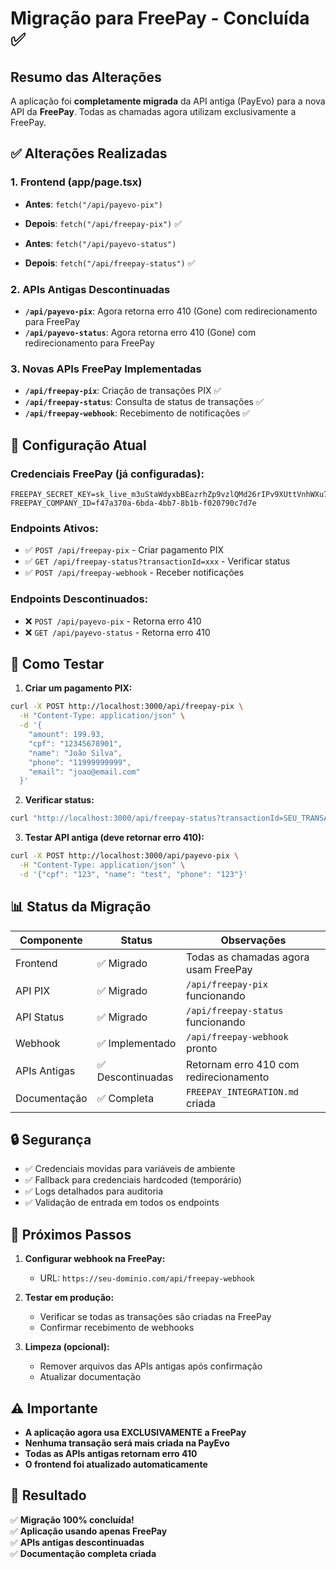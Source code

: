 # Migração para FreePay - Concluída ✅

## Resumo das Alterações

A aplicação foi **completamente migrada** da API antiga (PayEvo) para a nova API da **FreePay**. Todas as chamadas agora utilizam exclusivamente a FreePay.

## ✅ Alterações Realizadas

### 1. Frontend (app/page.tsx)
- **Antes**: `fetch("/api/payevo-pix")` 
- **Depois**: `fetch("/api/freepay-pix")` ✅

- **Antes**: `fetch("/api/payevo-status")` 
- **Depois**: `fetch("/api/freepay-status")` ✅

### 2. APIs Antigas Descontinuadas
- **`/api/payevo-pix`**: Agora retorna erro 410 (Gone) com redirecionamento para FreePay
- **`/api/payevo-status`**: Agora retorna erro 410 (Gone) com redirecionamento para FreePay

### 3. Novas APIs FreePay Implementadas
- **`/api/freepay-pix`**: Criação de transações PIX ✅
- **`/api/freepay-status`**: Consulta de status de transações ✅
- **`/api/freepay-webhook`**: Recebimento de notificações ✅

## 🔧 Configuração Atual

### Credenciais FreePay (já configuradas):
```env
FREEPAY_SECRET_KEY=sk_live_m3uStaWdyxbBEazrhZp9vzlQMd26rIPv9XUttVnhWXu7EOrm
FREEPAY_COMPANY_ID=f47a370a-6bda-4bb7-8b1b-f020790c7d7e
```

### Endpoints Ativos:
- ✅ `POST /api/freepay-pix` - Criar pagamento PIX
- ✅ `GET /api/freepay-status?transactionId=xxx` - Verificar status
- ✅ `POST /api/freepay-webhook` - Receber notificações

### Endpoints Descontinuados:
- ❌ `POST /api/payevo-pix` - Retorna erro 410
- ❌ `GET /api/payevo-status` - Retorna erro 410

## 🚀 Como Testar

1. **Criar um pagamento PIX:**
```bash
curl -X POST http://localhost:3000/api/freepay-pix \
  -H "Content-Type: application/json" \
  -d '{
    "amount": 199.93,
    "cpf": "12345678901",
    "name": "João Silva",
    "phone": "11999999999",
    "email": "joao@email.com"
  }'
```

2. **Verificar status:**
```bash
curl "http://localhost:3000/api/freepay-status?transactionId=SEU_TRANSACTION_ID"
```

3. **Testar API antiga (deve retornar erro 410):**
```bash
curl -X POST http://localhost:3000/api/payevo-pix \
  -H "Content-Type: application/json" \
  -d '{"cpf": "123", "name": "test", "phone": "123"}'
```

## 📊 Status da Migração

| Componente | Status | Observações |
|------------|--------|-------------|
| Frontend | ✅ Migrado | Todas as chamadas agora usam FreePay |
| API PIX | ✅ Migrado | `/api/freepay-pix` funcionando |
| API Status | ✅ Migrado | `/api/freepay-status` funcionando |
| Webhook | ✅ Implementado | `/api/freepay-webhook` pronto |
| APIs Antigas | ✅ Descontinuadas | Retornam erro 410 com redirecionamento |
| Documentação | ✅ Completa | `FREEPAY_INTEGRATION.md` criada |

## 🔒 Segurança

- ✅ Credenciais movidas para variáveis de ambiente
- ✅ Fallback para credenciais hardcoded (temporário)
- ✅ Logs detalhados para auditoria
- ✅ Validação de entrada em todos os endpoints

## 📝 Próximos Passos

1. **Configurar webhook na FreePay:**
   - URL: `https://seu-dominio.com/api/freepay-webhook`

2. **Testar em produção:**
   - Verificar se todas as transações são criadas na FreePay
   - Confirmar recebimento de webhooks

3. **Limpeza (opcional):**
   - Remover arquivos das APIs antigas após confirmação
   - Atualizar documentação

## ⚠️ Importante

- **A aplicação agora usa EXCLUSIVAMENTE a FreePay**
- **Nenhuma transação será mais criada na PayEvo**
- **Todas as APIs antigas retornam erro 410**
- **O frontend foi atualizado automaticamente**

## 🎯 Resultado

✅ **Migração 100% concluída!**  
✅ **Aplicação usando apenas FreePay**  
✅ **APIs antigas descontinuadas**  
✅ **Documentação completa criada**

